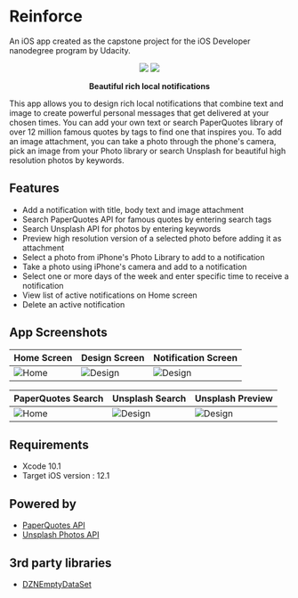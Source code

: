 
# Reinforce
An iOS app created as the capstone project for the iOS Developer nanodegree program by Udacity.

<p align="center">
  <img src="https://github.com/ahsas-sharma/Reinforce/blob/master/Screenshots/DevicePreview.jpg">
  <img src="https://github.com/ahsas-sharma/Reinforce/blob/master/Screenshots/DevicePreviewBig.jpg">
</p>
<p align="center">
<b>Beautiful rich local notifications</b>
<p>

This app allows you to design rich local notifications that combine text and image to create powerful personal messages that get delivered at your chosen times. You can add your own text or search PaperQuotes library of over 12 million famous quotes by tags to find one that inspires you. To add an image attachment, you can take a photo through the phone's camera, pick an image from your Photo library or search Unsplash for beautiful high resolution photos by keywords. 

## Features
* Add a notification with title, body text and image attachment
* Search PaperQuotes API for famous quotes by entering search tags
* Search Unsplash API for photos by entering keywords
* Preview high resolution version of a selected photo before adding it as attachment
* Select a photo from iPhone's Photo Library to add to a notification
* Take a photo using iPhone's camera and add to a notification
* Select one or more days of the week and enter specific time to receive a notification
* View list of active notifications on Home screen
* Delete an active notification 

## App Screenshots
|Home Screen|Design Screen|Notification Screen|
|--|--|--|
| ![Home](https://github.com/ahsas-sharma/Reinforce/blob/master/Screenshots/Home.jpg) | ![Design](https://github.com/ahsas-sharma/Reinforce/blob/master/Screenshots/Design.jpg) | ![Design](https://github.com/ahsas-sharma/Reinforce/blob/master/Screenshots/NotificationSettings.jpg) |

|PaperQuotes Search|Unsplash Search|Unsplash Preview |
|--|--|--|
| ![Home](https://github.com/ahsas-sharma/Reinforce/blob/master/Screenshots/PaperQuotesSearch.jpg) | ![Design](https://github.com/ahsas-sharma/Reinforce/blob/master/Screenshots/UnsplashSearch.jpg) | ![Design](https://github.com/ahsas-sharma/Reinforce/blob/master/Screenshots/UnsplashPreview.jpg) |

## Requirements
* Xcode 10.1
* Target iOS version : 12.1

## Powered by
* [PaperQuotes API](http://api.paperquotes.com/apiv1/documentation/) 
* [Unsplash Photos API](https://unsplash.com/developers)

## 3rd party libraries
* [DZNEmptyDataSet](https://github.com/dzenbot/DZNEmptyDataSet)

